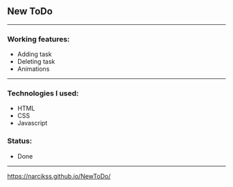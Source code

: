 ## New ToDo

---

### Working features:
- Adding task
- Deleting task
- Animations

---

### Technologies I used:
- HTML
- CSS
- Javascript

### Status:
- Done

---

https://narcikss.github.io/NewToDo/
